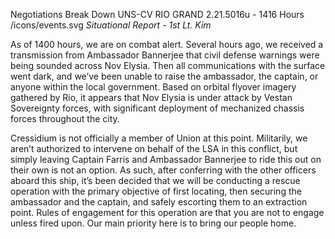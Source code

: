 Negotiations Break Down
UNS-CV RIO GRAND 
2.21.5016u - 1416 Hours
/icons/events.svg
*Situational Report - 1st Lt. Kim*

As of 1400 hours, we are on combat alert. Several hours ago, we received a transmission from Ambassador Bannerjee that civil defense warnings were being sounded across Nov Elysia. Then all communications with the surface went dark, and we’ve been unable to raise the ambassador, the captain, or anyone within the local government. Based on orbital flyover imagery gathered by Rio, it appears that Nov Elysia is under attack by Vestan Sovereignty forces, with significant deployment of mechanized chassis forces throughout the city.

Cressidium is not officially a member of Union at this point. Militarily, we aren’t authorized to intervene on behalf of the LSA in this conflict, but simply leaving Captain Farris and Ambassador Bannerjee to ride this out on their own is not an option. As such, after conferring with the other officers aboard this ship, it’s been decided that we will be conducting a rescue operation with the primary objective of first locating, then securing the ambassador and the captain, and safely escorting them to an extraction point. Rules of engagement for this operation are that you are not to engage unless fired upon. Our main priority here is to bring our people home.